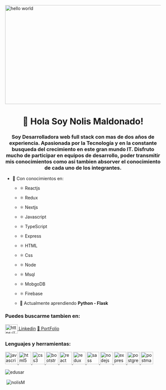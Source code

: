 <img src="https://media.giphy.com/media/L1R1tvI9svkIWwpVYr/giphy.gif" alt="hello world" width="920" height="320"/>
<h1 align="center">👋 Hola Soy Nolis Maldonado!</h1>


<h3 align="center"> Soy Desarrolladora web full stack con mas de dos años de experiencia. Apasionada por la Tecnología y en la constante busqueda del crecimiento en este gran mundo IT. Disfruto mucho de participar en equipos de desarrollo, poder transmitir mis conocimientos como asi tambien absorver el conocimiento de cada uno de los integrantes.</h3>


- 💬 Con conocimientos en:
   - ⚛️ Reactjs
   - ⚛️ Redux
   - ⚛️ Nextjs
   - ⚛️ Javascript
   - ⚛️ TypeScript 
   - ⚛️ Express
   - ⚛️ HTML
   - ⚛️ Css
   - ⚛️ Node
   - ⚛️ Msql
   - ⚛️ MobgoDB
   - ⚛️ Firebase

  - 🌱 Actualmente aprendiendo **Python - Flask** 
     

<h3 align="left">Puedes buscarme tambien en:</h3>
<p align="left">
<a href="https://www.linkedin.com/in/nolis-maldonado/" target="_blank"><img align="center" src="https://cdn.jsdelivr.net/npm/simple-icons@3.0.1/icons/linkedin.svg" alt="https://www.linkedin.com/in/jose-eduardo-maldonado-sarmiento/" height="30" width="40" /> Linkedin</a>
<a href="https://port-folio-gamma.vercel.app" target="_blank">💼 PortFolio</a>
</p>
<h3 align="left">Lenguajes y herramientas:</h3>
<p align="left">  <a href="https://developer.mozilla.org/en-US/docs/Web/JavaScript" target="_blank"> <img src="https://upload.wikimedia.org/wikipedia/commons/thumb/9/99/Unofficial_JavaScript_logo_2.svg/1024px-Unofficial_JavaScript_logo_2.svg.png" alt="javascript" width="40" height="40"/> </a> 
<a href="https://www.w3.org/html/" target="_blank"> <img src="https://upload.wikimedia.org/wikipedia/commons/thumb/3/38/HTML5_Badge.svg/600px-HTML5_Badge.svg.png" alt="html5" width="40" height="40"/> </a>
<a href="https://www.w3schools.com/css/" target="_blank"> <img src="https://cdn4.iconfinder.com/data/icons/social-media-logos-6/512/121-css3-512.png" alt="css3" width="40" height="40"/> </a> 
<a href="https://getbootstrap.com" target="_blank"> <img src="https://upload.wikimedia.org/wikipedia/commons/thumb/b/b2/Bootstrap_logo.svg/1024px-Bootstrap_logo.svg.png" alt="bootstrap" width="40" height="40"/> </a> 
<a href="https://reactjs.org/" target="_blank"> <img src="https://seeklogo.com/images/R/react-logo-7B3CE81517-seeklogo.com.png" alt="react" width="40" height="40"/> </a> 
<a href="https://redux.js.org" target="_blank"> <img src="https://seeklogo.com/images/R/redux-logo-9CA6836C12-seeklogo.com.png" alt="redux" width="40" height="40"/> </a> <a href="https://sass-lang.com" target="_blank"> <img src="https://upload.wikimedia.org/wikipedia/commons/thumb/9/96/Sass_Logo_Color.svg/1280px-Sass_Logo_Color.svg.png" alt="sass" width="40" height="40"/> </a>
<a href="https://nodejs.org" target="_blank"> <img src="https://cdn.pixabay.com/photo/2015/04/23/17/41/node-js-736399_960_720.png" alt="nodejs" height="40"/> </a>
<a href="https://expressjs.com" target="_blank"> <img src="https://i.cloudup.com/zfY6lL7eFa-3000x3000.png" alt="express" height="40"/> </a> 
<a href="https://www.postgresql.org" target="_blank"> <img src="https://upload.wikimedia.org/wikipedia/commons/thumb/2/29/Postgresql_elephant.svg/1200px-Postgresql_elephant.svg.png" alt="postgresql" width="40" height="40"/> </a> 
<a href="https://postman.com" target="_blank"> <img src="https://www.vectorlogo.zone/logos/getpostman/getpostman-icon.svg" alt="postman" width="40" height="40"/> </a> 
<p><img align="left" src="https://github-readme-stats.vercel.app/api/top-langs?username=edusar&show_icons=true&theme=dark&locale=en&layout=compact" alt="edusar" /></p>
</br>
<p>&nbsp;<img align="center" src="https://github-readme-stats.vercel.app/api?username=nolisM&show_icons=true&theme=highcontrast&title_color=cfd147&locale=en" alt="nolisM" /></p>
</br>
 

